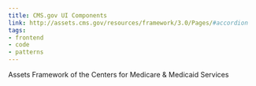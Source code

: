 ```yaml
---
title: CMS.gov UI Components
link: http://assets.cms.gov/resources/framework/3.0/Pages/#accordion
tags:
- frontend
- code
- patterns
---
```


Assets Framework of the Centers for Medicare & Medicaid Services
